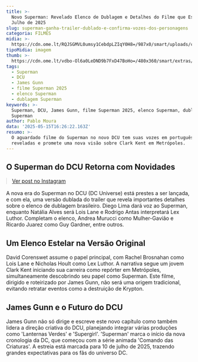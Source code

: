 ```yaml
---
title: >-
  Novo Superman: Revelado Elenco de Dublagem e Detalhes do Filme que Estreia em
  Julho de 2025
slug: superman-ganha-trailer-dublado-e-confirma-vozes-dos-personagens
categoria: FILMES
midia: >-
  https://cdn.ome.lt/RQJSGMVL0umsy1CebdpLZIqY0H8=/987x0/smart/uploads/conteudo/fotos/OMELETE_CAPA_-_2025-05-15T123132.590_ClspAnf.png
tipoMidia: imagem
thumb: >-
  https://cdn.ome.lt/vdbo-Ol6a0LeDND9b7FxD47BoHo=/480x360/smart/extras/conteudos/omelete_THUMB_-_2025-05-15T130758.536.png
tags:
  - Superman
  - DCU
  - James Gunn
  - filme Superman 2025
  - elenco Superman
  - dublagem Superman
keywords: >-
  Superman, DCU, James Gunn, filme Superman 2025, elenco Superman, dublagem
  Superman
author: Pablo Moura
data: '2025-05-15T16:26:22.163Z'
resumo: >-
  O aguardado filme do Superman no novo DCU tem suas vozes em português
  reveladas e promete uma nova visão sobre Clark Kent em Metrópoles.
---
```


## O Superman do DCU Retorna com Novidades

<blockquote class="instagram-media" data-instgrm-permalink="https://www.instagram.com/reel/DJra-dvMMax/" data-instgrm-version="14" style="width:100%; max-width:540px; margin:1rem auto;"><a href="https://www.instagram.com/reel/DJra-dvMMax/">Ver post no Instagram</a></blockquote>

A nova era do Superman no DCU (DC Universe) está prestes a ser lançada, e com ela, uma versão dublada do trailer que revela importantes detalhes sobre o elenco de dublagem brasileiro. Diego Lima dará voz ao Superman, enquanto Natália Alves será Lois Lane e Rodrigo Antas interpretará Lex Luthor. Completam o elenco, Andrea Murucci como Mulher-Gavião e Ricardo Juarez como Guy Gardner, entre outros.

## Um Elenco Estelar na Versão Original

David Corenswet assume o papel principal, com Rachel Brosnahan como Lois Lane e Nicholas Hoult como Lex Luthor. A narrativa segue um jovem Clark Kent iniciando sua carreira como repórter em Metrópoles, simultaneamente descobrindo seu papel como Superman. Este filme, dirigido e roteirizado por James Gunn, não será uma origem tradicional, evitando retratar eventos como a destruição de Krypton.

## James Gunn e o Futuro do DCU

James Gunn não só dirige e escreve este novo capítulo como também lidera a direção criativa do DCU, planejando integrar várias produções como 'Lanternas Verdes' e 'Supergirl'. 'Superman' marca o início da nova cronologia da DC, que começou com a série animada 'Comando das Criaturas'. A estreia está marcada para 10 de julho de 2025, trazendo grandes expectativas para os fãs do universo DC.

